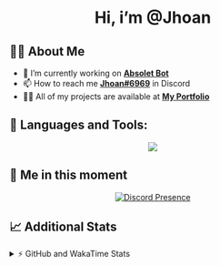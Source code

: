 <h1 align="center">Hi, i’m @Jhoan</h1>

## 🙋‍♂️ About Me

- 🔭 I’m currently working on **[Absolet Bot](https://strider.cloud)**
- 📫 How to reach me **[Jhoan#6969](https://jhoan.monster/)** in Discord
- 👨‍💻 All of my projects are available at **[My Portfolio](https://jhoan.monster)**

## 🚀 Languages and Tools:
<p align="center">
  <a href="https://skillicons.dev">
    <img src="https://skillicons.dev/icons?i=js,ts,html,css,bootstrap,nodejs,express,vscode,neovim,vim,atom,cloudflare,git,github,discord,bots,linux,mongodb,nginx,redis,wordpress,heroku&perline=11" />
  </a>
</p>
  
## 👤 Me in this moment
<p align="center">
    <a href="https://discord.com/users/612460795124776960" target="_blank" rel="nofollow">
        <img src="https://lanyard-profile-readme.vercel.app/api/612460795124776960?idleMessage=Probably%20coding%20Absolet..." alt="Discord Presence" align="center">
    </a>
</p>

## 📈 Additional Stats
<details>
    <summary>⚡ GitHub and WakaTime Stats</summary>
    <br/>

<!--START_SECTION:waka-->
![Code Time](http://img.shields.io/badge/Code%20Time-452%20hrs%2027%20mins-blue)

**🐱 My GitHub Data** 

> 🏆 911 Contributions in the Year 2022
 > 
> 📦 123.8 kB Used in GitHub's Storage 
 > 
> 💼 Opted to Hire
 > 
> 📜 4 Public Repositories 
 > 
> 🔑 34 Private Repositories  
 > 
**I'm an Early 🐤** 

```text
🌞 Morning    79 commits     ██░░░░░░░░░░░░░░░░░░░░░░░   10.9% 
🌆 Daytime    330 commits    ███████████░░░░░░░░░░░░░░   45.52% 
🌃 Evening    287 commits    ██████████░░░░░░░░░░░░░░░   39.59% 
🌙 Night      29 commits     █░░░░░░░░░░░░░░░░░░░░░░░░   4.0%

```
📅 **I'm Most Productive on Wednesday** 

```text
Monday       129 commits    ████░░░░░░░░░░░░░░░░░░░░░   17.79% 
Tuesday      115 commits    ████░░░░░░░░░░░░░░░░░░░░░   15.86% 
Wednesday    130 commits    ████░░░░░░░░░░░░░░░░░░░░░   17.93% 
Thursday     73 commits     ██░░░░░░░░░░░░░░░░░░░░░░░   10.07% 
Friday       84 commits     ███░░░░░░░░░░░░░░░░░░░░░░   11.59% 
Saturday     129 commits    ████░░░░░░░░░░░░░░░░░░░░░   17.79% 
Sunday       65 commits     ██░░░░░░░░░░░░░░░░░░░░░░░   8.97%

```


📊 **This Week I Spent My Time On** 

```text
⌚︎ Time Zone: America/Bogota

💬 Programming Languages: 
JavaScript               2 hrs 27 mins       ███████████████████░░░░░░   78.16% 
YAML                     37 mins             █████░░░░░░░░░░░░░░░░░░░░   19.84% 
JSON                     2 mins              ░░░░░░░░░░░░░░░░░░░░░░░░░   1.25% 
TypeScript               1 min               ░░░░░░░░░░░░░░░░░░░░░░░░░   0.73% 
Other                    0 secs              ░░░░░░░░░░░░░░░░░░░░░░░░░   0.01%

🔥 Editors: 
VS Code                  3 hrs 8 mins        █████████████████████████   100.0%

🐱‍💻 Projects: 
Absolet-Bot              2 hrs 58 mins       ███████████████████████░░   94.49% 
bloom-security           10 mins             █░░░░░░░░░░░░░░░░░░░░░░░░   5.51%

💻 Operating System: 
Linux                    3 hrs 8 mins        █████████████████████████   100.0%

```

**I Mostly Code in JavaScript** 

```text
JavaScript               17 repos            █████████████████░░░░░░░░   68.0% 
Java                     3 repos             ███░░░░░░░░░░░░░░░░░░░░░░   12.0% 
TypeScript               2 repos             ██░░░░░░░░░░░░░░░░░░░░░░░   8.0% 
Shell                    1 repo              █░░░░░░░░░░░░░░░░░░░░░░░░   4.0% 
CSS                      1 repo              █░░░░░░░░░░░░░░░░░░░░░░░░   4.0%

```



 Last Updated on 13/10/2022 21:16:41 UTC
<!--END_SECTION:waka-->
</details>
